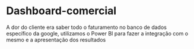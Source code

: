 # Dashboard-comercial
A dor do cliente era saber todo o faturamento no banco de dados específico da google, utilizamos o Power BI para fazer a integração com o mesmo e a apresentação dos resultados

